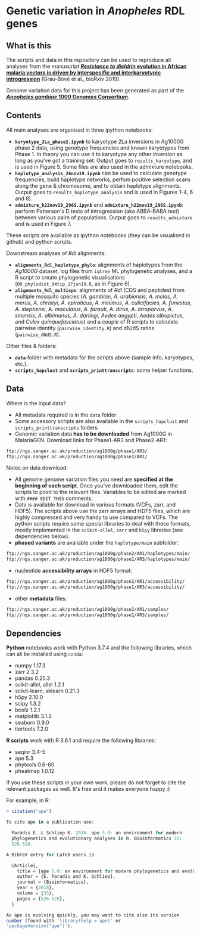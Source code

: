 # Genetic variation in *Anopheles* RDL genes

## What is this

The scripts and data in this repository can be used to reproduce all analyses from the manuscript [***Resistance to dieldrin* evolution in African malaria vectors is driven by interspecific and interkaryotypic introgression**](https://github.com/xgrau/rdl-Agam-evolution) (Grau-Bové et al., bioRxiv 2019).

Genome variation data for this project has been generated as part of the [***Anopheles gambiae* 1000 Genomes Consortium**](https://www.malariagen.net/projects/ag1000g).

## Contents

All main analyses are organised in three ipython notebooks:

* **`karyotype_2La_phase2.ipynb`** to karyotype 2La inversions in Ag1000G phase 2 data, using genotype frequencies and known karyotypes from Phase 1. In theory you can use it to karyotype any other inversion as long as you've got a training set. Output goes to `results_karyotype`, and is used in Figure 5. Some files are also used in the admixture notebooks.
* **`haplotype_analysis_26nov19.ipynb`** can be used to calculate genotype frequencies, build haplotype networks, perfom positive selection scans along the gene & chromosome, and to obtain haplotype alignments. Output goes to `results_haplotype_analysis` and is used in Figures 1-4, 6 and 8).
* **`admixture_h22nov19_296G.ipynb`** and **`admixture_h22nov19_296S.ipynb`**: perform Patterson's D tests of introgression (aka ABBA-BABA test) between various pairs of populations. Output goes to `results_admixture` and is used in Figure 7.

These scripts are available as ipython notebooks (they can be visualised in github) and python scripts.

Downstream analyses of *Rdl* alignments:

* **`alignments_Rdl_haplotype_phylo`**: alignments of haplotypes from the *Ag1000G* dataset, log files from `iqtree` ML phylogenetic analyses, and a R script to create phylogenetic visualisations (`00_phylodist_04tip_17jun19.R`, as in Figure 6).
* **`alignments_Rdl_multisps`**: alignments of *Rdl* (CDS and peptides) from multiple mosquito species (*A. gambiae*, *A. arabiensis*, *A. melas*, *A. merus*, *A. christyi*, *A. epiroticus*, *A. minimus*, *A. culicifacies*, *A. funestus*, *A. stephensi*, *A. maculatus*, *A. farauti*, *A. dirus*, *A. atroparvus*, *A. sinensis*, *A. albimanus*, *A. darlingi*, *Aedes aegypti*, *Aedes albopictus*, and *Culex quinquefasciatus*) and a couple of R scripts to calculate pairwise identity (`pairwise_identity.R`) and dN/dS ratios (`pairwise_dNdS.R`).

Other files & folders:

* **`data`** folder with metadata for the scripts above (sample info, karyotypes, etc.).
* **`scripts_hapclust`** and **`scripts_printtranscripts`**: some helper functions.

## Data

Where is the input data?

* All metadata required is in the `data` folder
* Some accessory scripts are also available in the `scripts_hapclust` and `scripts_printtranscripts` folders
* Genomic variation data **has to be downloaded** from Ag1000G in MalariaGEN. Download links for Phase1-AR3 and Phase2-AR1:

```bash
ftp://ngs.sanger.ac.uk/production/ag1000g/phase1/AR3/
ftp://ngs.sanger.ac.uk/production/ag1000g/phase2/AR1/
```

Notes on data download:

* All genome genome variation files you need are **specified at the beginning of each script**. Once you've downloaded them, edit the scripts to point to the relevant files. Variables to be edited are marked with `#### EDIT THIS` comments.
* Data is available for download in various formats (VCFs, zarr, and HDF5). The scripts above use the zarr arrays and HDF5 files, which are highly compressed and very handy to use compared to VCFs. The python scripts require some special libraries to deal with these formats, mostly implemented in the `scikit-allel`, `zarr` and `h5py` libraries (see dependencies below).
* **phased variants** are available under the `haplotype/main` subfolder:

```bash
ftp://ngs.sanger.ac.uk/production/ag1000g/phase2/AR1/haplotypes/main/
ftp://ngs.sanger.ac.uk/production/ag1000g/phase1/AR3/haplotypes/main/
```

* nucleotide **accessibility arrays** in HDF5 format:

```bash
ftp://ngs.sanger.ac.uk/production/ag1000g/phase2/AR1/accessibility/
ftp://ngs.sanger.ac.uk/production/ag1000g/phase1/AR3/accessibility/
```

* other **metadata** files:

```bash
ftp://ngs.sanger.ac.uk/production/ag1000g/phase2/AR1/samples/
ftp://ngs.sanger.ac.uk/production/ag1000g/phase1/AR3/samples/
```

## Dependencies

**Python** notebooks work with Python 3.7.4 and the following libraries, which can all be installed using `conda`:

* numpy 1.17.3
* zarr 2.3.2
* pandas 0.25.3
* scikit-allel, allel 1.2.1
* scikit-learn, sklearn 0.21.3
* h5py 2.10.0
* scipy 1.3.2
* bcolz 1.2.1
* matplotlib 3.1.2
* seaborn 0.9.0
* itertools 7.2.0

**R scripts** work with R 3.6.1 and require the following libraries:

* seqinr 3.4-5
* ape 5.3
* phytools 0.6-60
* pheatmap 1.0.12

If you use these scripts in your own work, please do not forget to cite the relevant packages as well. It's free and it makes everyone happy :)

For example, in R:

```R
> citation("ape")

To cite ape in a publication use:

  Paradis E. & Schliep K. 2018. ape 5.0: an environment for modern
  phylogenetics and evolutionary analyses in R. Bioinformatics 35:
  526-528.

A BibTeX entry for LaTeX users is

  @Article{,
    title = {ape 5.0: an environment for modern phylogenetics and evolutionary analyses in {R}},
    author = {E. Paradis and K. Schliep},
    journal = {Bioinformatics},
    year = {2018},
    volume = {35},
    pages = {526-528},
  }

As ape is evolving quickly, you may want to cite also its version
number (found with 'library(help = ape)' or
'packageVersion("ape")').

```
